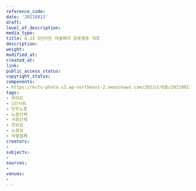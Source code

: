 ```yaml
---
reference_code: 
date: '20210813'
draft: 
level_of_description: 
media_type: 
title: 8.13 5인미만 차별폐지 공동행동 개최
description: 
weight: 
modified_at: 
created_at: 
link: 
public_access_status: 
copyright_status: 
components:
- https://kctu-photo.s3.ap-northeast-2.amazonaws.com/2021년/8월/20210813-8.13+5인미만+차별폐지+공동행동+개최_여의도_1인시위_민주노총_노동단체_사회단체_진보당_노동당_차별철폐/_1D20017.jpg
tags:
- 여의도
- 1인시위
- 민주노총
- 노동단체
- 사회단체
- 진보당
- 노동당
- 차별철폐
creators:
- 
subjects:
- 
sources:
- 
venues:
- 
---
```

